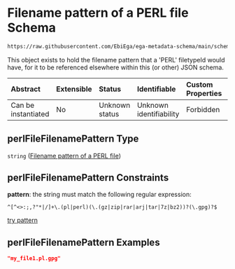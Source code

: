 # Filename pattern of a PERL file Schema

```txt
https://raw.githubusercontent.com/EbiEga/ega-metadata-schema/main/schemas/EGA.common-definitions.json#/$defs/perlFileFilenamePattern
```

This object exists to hold the filename pattern that a 'PERL' filetypeId would have, for it to be referenced elsewhere within this (or other) JSON schema.

| Abstract            | Extensible | Status         | Identifiable            | Custom Properties | Additional Properties | Access Restrictions | Defined In                                                                                           |
| :------------------ | :--------- | :------------- | :---------------------- | :---------------- | :-------------------- | :------------------ | :--------------------------------------------------------------------------------------------------- |
| Can be instantiated | No         | Unknown status | Unknown identifiability | Forbidden         | Allowed               | none                | [EGA.common-definitions.json\*](../../../schemas/EGA.common-definitions.json "open original schema") |

## perlFileFilenamePattern Type

`string` ([Filename pattern of a PERL file](ega-4-defs-filename-pattern-of-a-perl-file.md))

## perlFileFilenamePattern Constraints

**pattern**: the string must match the following regular expression:&#x20;

```regexp
^[^<>:;,?"*|/]+\.(pl|perl)(\.(gz|zip|rar|arj|tar|7z|bz2))?(\.gpg)?$
```

[try pattern](https://regexr.com/?expression=%5E%5B%5E%3C%3E%3A%3B%2C%3F%22*%7C%2F%5D%2B%5C.\(pl%7Cperl\)\(%5C.\(gz%7Czip%7Crar%7Carj%7Ctar%7C7z%7Cbz2\)\)%3F\(%5C.gpg\)%3F%24 "try regular expression with regexr.com")

## perlFileFilenamePattern Examples

```json
"my_file1.pl.gpg"
```
